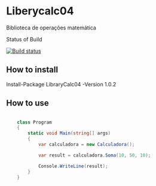 # Liberycalc04
Biblioteca de operações matemática 

Status of Build

[![Build status](https://ci.appveyor.com/api/projects/status/ofq8dbe1n9estfw7/branch/master?svg=true)](https://ci.appveyor.com/project/gustavoguerra/liberycalc04/branch/master)

## How to install
Install-Package LibraryCalc04 -Version 1.0.2

## How to use
```cs

    class Program
    {
        static void Main(string[] args)
        {
            var calculadora = new Calculadora();

            var result = calculadora.Soma(10, 50, 10);

            Console.WriteLine(result);
        }
    }
```
